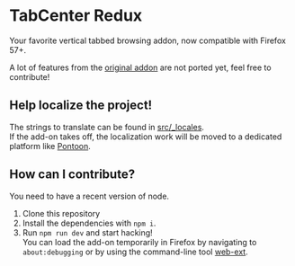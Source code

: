 # TabCenter Redux

Your favorite vertical tabbed browsing addon, now compatible with Firefox 57+.  
  
A lot of features from the [original addon](https://github.com/bwinton/TabCenter/) are not ported yet, feel free to contribute!

## Help localize the project!
The strings to translate can be found in [src/_locales](https://github.com/eoger/tabcenter-redux/tree/master/src/_locales).  
If the add-on takes off, the localization work will be moved to a dedicated platform like [Pontoon](https://pontoon.mozilla.org/).

## How can I contribute?

You need to have a recent version of node.  
1. Clone this repository
2. Install the dependencies with `npm i`.
3. Run `npm run dev` and start hacking!  
   You can load the add-on temporarily in Firefox by navigating to `about:debugging` or by using the command-line tool [web-ext](https://developer.mozilla.org/Add-ons/WebExtensions/Getting_started_with_web-ext).
